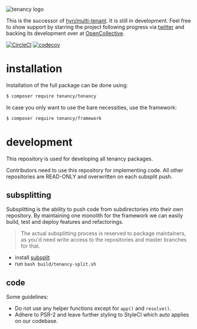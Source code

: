 ![tenancy logo](https://avatars3.githubusercontent.com/u/33319474?s=50&v=4)

This is the successor of [hyn/multi-tenant](https://github.com/hyn/multi-tenant). It is still
in development. Feel free to show support by starring the project
following progress via [twitter](https://twitter.com/laraveltenancy) and
backing its development over at [OpenCollective](https://opencollective.com/tenancy).

[![CircleCI](https://circleci.com/gh/tenancy/framework.svg?style=svg)](https://circleci.com/gh/tenancy/framework)
[![codecov](https://codecov.io/gh/tenancy/framework/branch/master/graph/badge.svg)](https://codecov.io/gh/tenancy/framework)

# installation

Installation of the full package can be done using:

```bash
$ composer require tenancy/tenancy
```

In case you only want to use the bare necessities, use the framework:

```bash
$ composer require tenancy/framework
```

# development

This repository is used for developing all tenancy packages.

Contributors need to use this repository for implementing code. All other repositories
are READ-ONLY and overwritten on each subsplit push.

## subsplitting

Subsplitting is the ability to push code from subdirectories into their own repository.
By maintaining one monolith for the framework we can easily build, test and deploy
features and refactorings.

> The actual subsplitting process is reserved to package maintainers, as you'd
need write access to the repositories and master branches for that.

- install [subsplit](https://github.com/dflydev/git-subsplit)
- run `bash build/tenancy-split.sh`

## code

Some guidelines:

- Do not use any helper functions except for `app()` and `resolve()`.
- Adhere to PSR-2 and leave further styling to StyleCI which auto applies on our codebase.
